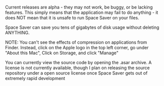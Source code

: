 Current releases are alpha - they may not work, be buggy, or be lacking features. This simply means that the application may fail to do anything - it does NOT mean that it is unsafe to run Space Saver on your files.


Space Saver can save you tens of gigabytes of disk usage without deleting ANYTHING.

NOTE: You can't see the effects of compression on applications from Finder. Instead, click on the Apple logo in the top left corner, go under "About this Mac", Click on Storage, and click "Manage"

You can currently view the source code by opening the .asar archive.
A license is not currently available, though I plan on releasing the source repository under a open source license once Space Saver gets out of extremely rapid development
